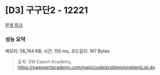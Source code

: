 # [D3] 구구단2 - 12221 

[문제 링크](https://swexpertacademy.com/main/code/problem/problemDetail.do?contestProbId=AXpz3dravpQDFATi) 

### 성능 요약

메모리: 58,764 KB, 시간: 155 ms, 코드길이: 167 Bytes



> 출처: SW Expert Academy, https://swexpertacademy.com/main/code/problem/problemList.do